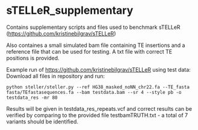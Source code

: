 # sTELLeR_supplementary
Contains supplementary scripts and files used to benchmark sTELLeR (https://github.com/kristinebilgrav/sTELLeR)

Also containes a small simulated bam file containing TE insertions and a reference file that can be used for testing. A txt file with correct TE positions is provided.

Example run of https://github.com/kristinebilgrav/sTELLeR using test data:
Download all files in repository and run: 

    python steller/steller.py --ref HG38_masked_noNN_chr22.fa --TE_fasta fasta/TEfastasequences.fa --bam testdata.bam --sr 4 --style pb -o testdata_res -mr 80
    
Results will be given in testdata_res_repeats.vcf and correct results can be verified by comparing to the provided file testbamTRUTH.txt - a total of 7 variants should be identified.
